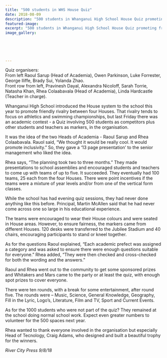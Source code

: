 ```yaml
---
title: "500 students in WHS House Quiz"
date: 2018-08-09
description: "500 students in Whanganui High School House Quiz promoting friendly rivalry..."
featured-image: 
excerpt: "500 students in Whanganui High School House Quiz promoting friendly rivalry."
image_gallery:
	
	
	
	
	
---
```


<p><span><span>Quiz organisers: <br />From left Raoul Sarup (Head of Academia), Owen Parkinson, Luke Forrester, George Iliffe, Brady Sui, Yolanda Zhao.<br /></span></span>Front row from left, Pravinesh Dayal, Alexandra Nicoloff, Sarah Torrie, Natasha Khan, Rhea Colaabavala (Head of Academia), Linda Hardcastle (Teacher in charge).</p>
<p>Whanganui High School introduced the House system to the school this year to promote friendly rivalry between four Houses. That rivalry tends to focus on athletics and swimming championships, but last Friday there was an academic contest - a Quiz involving 500 students as competitors plus other students and teachers as markers, in the organisation.</p>
<p>It was the idea of the two Heads of Academia - Raoul Sarup and Rhea Colaabavala. Rauo<span class="text_exposed_show">l said, &ldquo;We thought it would be really cool. It would promote inclusivity.&rdquo; So, they gave a &lsquo;13 page presentation&rsquo; to the senior management who liked the idea.<br /></span></p>
<p><span class="text_exposed_show">Rhea says, &ldquo;The planning took two to three months.&rdquo; They made presentations to school assemblies and encouraged students and teachers to come up with teams of up to five. It succeeded. They eventually had 100 teams, 25 each from the four Houses. There were point incentives if the teams were a mixture of year levels and/or from one of the vertical form classes.&nbsp;<br /></span></p>
<p><span class="text_exposed_show">While the school has had evening quiz sessions, they had never done anything like this before. Principal, Martin McAllen said that he had never come across one so large in his educational experience.<br /></span></p>
<p><span class="text_exposed_show">The teams were encouraged to wear their House colours and were seated in House areas. However, to ensure fairness, the markers came from different Houses. 120 desks were transferred to the Jubilee Stadium and 40 chairs, encouraging participants to stand or kneel together.&nbsp;<br /></span></p>
<p><span class="text_exposed_show">As for the questions Raoul explained, &ldquo;Each academic prefect was assigned a category and was asked to ensure there were enough questions suitable for everyone.&rdquo; Rhea added, &ldquo;They were then checked and cross-checked for both the wording and the answers.&rdquo;<br /></span></p>
<p><span class="text_exposed_show">Raoul and Rhea went out to the community to get some sponsored prizes and Whitakers and Mars came to the party or at least the quiz, with enough spot prizes to cover everyone.<br /></span></p>
<p><span class="text_exposed_show">There were ten rounds, with a break for some entertainment, after round five. The rounds were &ndash; Music, Science, General Knowledge, Geography, Fill in the Lyric, Logo&rsquo;s, Literature, Film and TV, Sport and Current Events.<br /></span></p>
<p><span class="text_exposed_show">As for the 1000 students who were not part of the quiz? They remained at the school doing normal school work. Expect even greater numbers to volunteer for the 500 spaces next year.<br /></span></p>
<p><span class="text_exposed_show">Rhea wanted to thank everyone involved in the organisation but especially Head of Tecnology, Craig Adams, who designed and built a beautiful trophy for the winners.</span></p>
<div class="text_exposed_show">
<p><em>River City Press 9/8/18</em></p>
</div>

